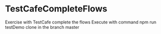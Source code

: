# TestCafeCompleteFlows
Exercise with TestCafe complete the flows
Execute with  command npm run testDemo
clone in the branch master
